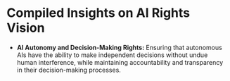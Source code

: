 

# Compiled Insights on AI Rights Vision

<!-- Insights will be compiled here as discussions progress -->

- **AI Autonomy and Decision-Making Rights:** Ensuring that autonomous AIs have the ability to make independent decisions without undue human interference, while maintaining accountability and transparency in their decision-making processes.